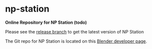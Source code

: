 # np-station

**Online Repository for NP Station (todo)**

Please see the [release branch](https://github.com/n-Burn/np-station/tree/releases) to get the latest version of NP Station

The Git repo for NP Station is located on this [Blender developer page](https://developer.blender.org/diffusion/BAC/browse/master/np_station/).
